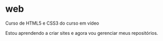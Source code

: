 # web
 Curso de HTML5 e CSS3 do curso em vídeo

Estou aprendendo a criar sites e agora vou gerenciar meus repositórios.